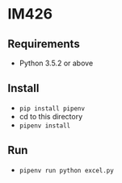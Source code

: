 # IM426
## Requirements
+ Python 3.5.2 or above

## Install
+ `pip install pipenv`
+ cd to this directory
+ `pipenv install`

## Run
+ `pipenv run python excel.py`
